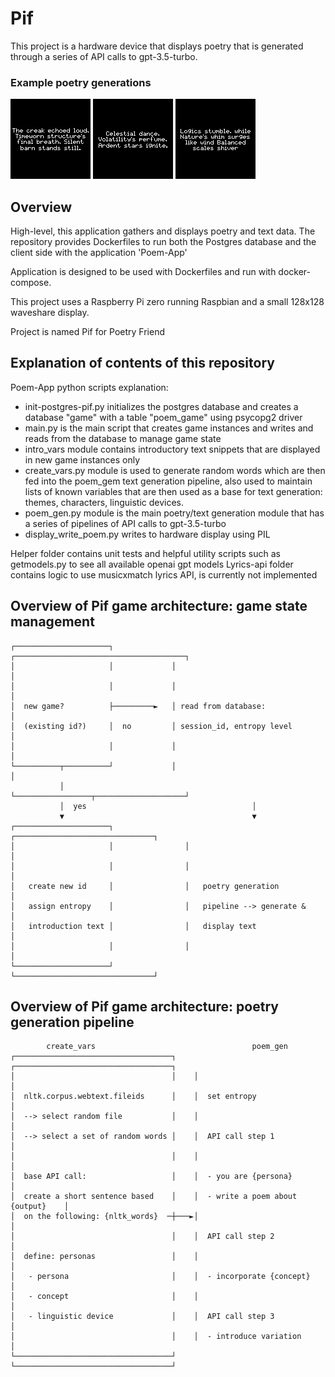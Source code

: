 # Pif

This project is a hardware device that displays poetry that is generated through a series of API calls to gpt-3.5-turbo. 

### Example poetry generations

![barn](example_images/barn.png)
![dance](example_images/dance.png)
![logics](example_images/logics.png)

## Overview

High-level, this application gathers and displays poetry and text data. The repository provides Dockerfiles to run both the Postgres database and the client side with the application 'Poem-App'

Application is designed to be used with Dockerfiles and run with docker-compose.

This project uses a Raspberry Pi zero running Raspbian and a small 128x128 waveshare display. 

Project is named Pif for Poetry Friend

## Explanation of contents of this repository 

Poem-App python scripts explanation:
 - init-postgres-pif.py initializes the postgres database and creates a database "game" with a table "poem_game" using psycopg2 driver
 - main.py is the main script that creates game instances and writes and reads from the database to manage game state 
 - intro_vars module contains introductory text snippets that are displayed in new game instances only 
 - create_vars.py module is used to generate random words which are then fed into the poem_gem text generation pipeline, also used to maintain lists of known variables that are then used as a base for text generation: themes, characters, linguistic devices. 
 - poem_gen.py module is the main poetry/text generation module that has a series of pipelines of API calls to gpt-3.5-turbo
 - display_write_poem.py writes to hardware display using PIL 

Helper folder contains unit tests and helpful utility scripts such as getmodels.py to see all available openai gpt models 
Lyrics-api folder contains logic to use musicxmatch lyrics API, is currently not implemented 

## Overview of Pif game architecture: game state management

```
┌─────────────────────┐             ┌──────────────────────────────────────┐
│                     │             │                                      │
│                     │             │                                      │
│  new game?          ├─────────►   │ read from database:                  │
│  (existing id?)     │  no         │ session_id, entropy level            │
│                     │             │                                      │
└──────────┬──────────┘             │                                      │
           │                        └─────────────────┬────────────────────┘
           │  yes                                     │
           ▼                                          ▼
┌─────────────────────┐                ┌───────────────────────────────┐
│                     │                │                               │
│                     │                │                               │
│   create new id     │                │   poetry generation           │
│   assign entropy    │                │   pipeline --> generate &     │
│   introduction text │                │   display text                │
│                     │                │                               │
└─────────────────────┘                └───────────────────────────────┘
```

## Overview of Pif game architecture: poetry generation pipeline

```
        create_vars                                   poem_gen
┌───────────────────────────────────┐    ┌───────────────────────────────────┐
│                                   │    │                                   │
│  nltk.corpus.webtext.fileids      │    │  set entropy                      │
│  --> select random file           │    │                                   │
│  --> select a set of random words │    │  API call step 1                  │
│                                   │    │                                   │
│  base API call:                   │    │  - you are {persona}              │
│  create a short sentence based    │    │  - write a poem about {output}    │
│  on the following: {nltk_words}  ─┼───►│                                   │
│                                   │    │  API call step 2                  │
│  define: personas                 │    │                                   │
│   - persona                       │    │  - incorporate {concept}          │
│   - concept                       │    │                                   │
│   - linguistic device             │    │  API call step 3                  │
│                                   │    │  - introduce variation            │
└───────────────────────────────────┘    └───────────────────────────────────┘
```



